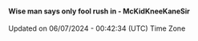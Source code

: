 #### Wise man says only fool rush in - McKidKneeKaneSir
Updated on 06/07/2024 - 00:42:34 (UTC) Time Zone

